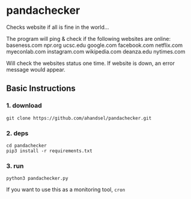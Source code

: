 # pandachecker
Checks website if all is fine in the world...

The program will ping & check if the following websites are online:
baseness.com
npr.org
ucsc.edu
google.com
facebook.com
netflix.com
myeconlab.com
instagram.com
wikipedia.com
deanza.edu
nytimes.com

Will check the websites status one time.
If website is down, an error message would appear.

## Basic Instructions

### 1. download

    git clone https://github.com/ahandsel/pandachecker.git

### 2. deps

    cd pandachecker
    pip3 install -r requirements.txt
    
### 3. run

    python3 pandachecker.py
    
If you want to use this as a monitoring tool, `cron`
